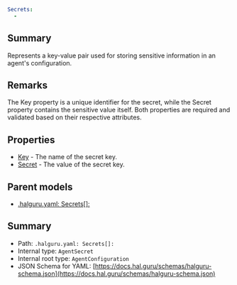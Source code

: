 <!--
title: Secrets[]
version: DEBUG
generated: true
date: 2025-04-06
node: This file is generated by the command-line program: `halguru manual --generate-docs`
-->


```yaml
Secrets:
  -
```

## Summary

Represents a key-value pair used for storing sensitive information in an agent's configuration.

## Remarks

The Key property is a unique identifier for the secret, while the Secret property contains the sensitive value itself. Both properties are required and validated based on their respective attributes.

## Properties

* [Key]((halguru)-secrets-list-key.md) - The name of the secret key.
* [Secret]((halguru)-secrets-list-secret.md) - The value of the secret key.

## Parent models

* [.halguru.yaml: Secrets[]:]((halguru)-secrets-list.md)
## Summary

* Path: `.halguru.yaml: Secrets[]:`
* Internal type: `AgentSecret`
* Internal root type: `AgentConfiguration`
* JSON Schema for YAML: [https://docs.hal.guru/schemas/halguru-schema.json](https://docs.hal.guru/schemas/halguru-schema.json)
